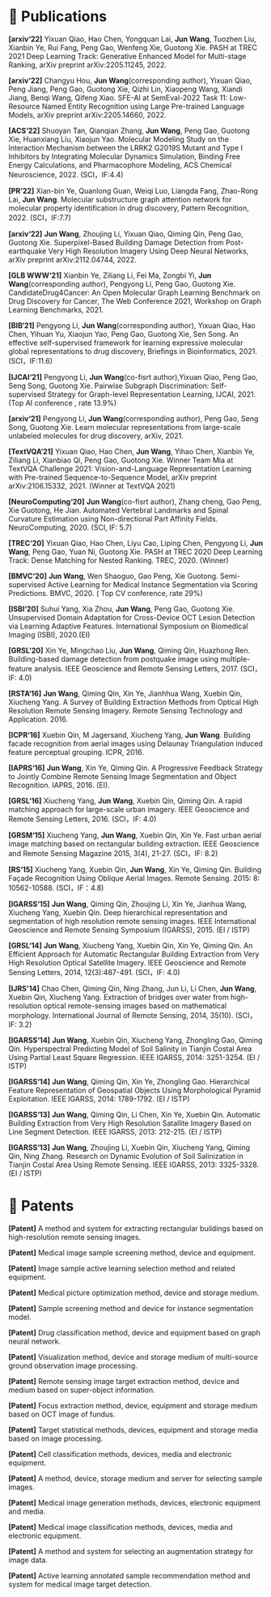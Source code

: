 
# 📝 Publications 

**[arxiv‘22]** Yixuan Qiao, Hao Chen, Yongquan Lai, **Jun Wang**, Tuozhen Liu, Xianbin Ye, Rui Fang, Peng Gao, Wenfeng Xie, Guotong Xie. PASH at TREC 2021 Deep Learning Track: Generative Enhanced Model for Multi-stage Ranking, arXiv preprint arXiv:2205.11245, 2022.

**[arxiv’22]** Changyu Hou, **Jun Wang**(corresponding author), Yixuan Qiao, Peng Jiang, Peng Gao, Guotong Xie, Qizhi Lin, Xiaopeng Wang, Xiandi Jiang, Benqi Wang, Qifeng Xiao. SFE-AI at SemEval-2022 Task 11: Low-Resource Named Entity Recognition using Large Pre-trained Language Models, arXiv preprint arXiv:2205.14660, 2022.

**[ACS‘22]** Shuoyan Tan, Qianqian Zhang, **Jun Wang**, Peng Gao, Guotong Xie, Huanxiang Liu, Xiaojun Yao. Molecular Modeling Study on the Interaction Mechanism between the LRRK2 G2019S Mutant and Type I Inhibitors by Integrating Molecular Dynamics Simulation, Binding Free Energy Calculations, and Pharmacophore Modeling, ACS Chemical Neuroscience, 2022. (SCI，IF:4.4)

**[PR’22]** Xian-bin Ye, Quanlong Guan, Weiqi Luo, Liangda Fang, Zhao-Rong Lai, **Jun Wang**. Molecular substructure graph attention network for molecular property identification in drug discovery, Pattern Recognition, 2022. (SCI，IF:7.7)

**[arxiv‘22]** **Jun Wang**, Zhoujing Li, Yixuan Qiao, Qiming Qin, Peng Gao, Guotong Xie. Superpixel-Based Building Damage Detection from Post-earthquake Very High Resolution Imagery Using Deep Neural Networks, arXiv preprint arXiv:2112.04744, 2022.

**[GLB WWW‘21]** Xianbin Ye, Ziliang Li, Fei Ma, Zongbi Yi, **Jun Wang**(corresponding author), Pengyong Li, Peng Gao, Guotong Xie. CandidateDrug4Cancer: An Open Molecular Graph Learning Benchmark on Drug Discovery for Cancer, The Web Conference 2021, Workshop on Graph Learning Benchmarks, 2021.

**[BIB‘21]** Pengyong Li, **Jun Wang**(corresponding author), Yixuan Qiao, Hao Chen, Yihuan Yu, Xiaojun Yao, Peng Gao, Guotong Xie, Sen Song. An effective self-supervised framework for learning expressive molecular global representations to drug discovery, Briefings in Bioinformatics, 2021. (SCI，IF:11.6)

**[IJCAI‘21]** Pengyong Li, **Jun Wang**(co-fisrt author),Yixuan Qiao, Peng Gao, Seng Song, Guotong Xie. Pairwise Subgraph Discrimination: Self-supervised Strategy for Graph-level Representation Learning, IJCAI, 2021. (Top AI conference , rate 13.9%)

**[arxiv‘21]** Pengyong Li, **Jun Wang**(corresponding author), Peng Gao, Seng Song, Guotong Xie. Learn molecular representations from large-scale unlabeled molecules for drug discovery, arXiv, 2021.

**[TextVQA‘21]** Yixuan Qiao, Hao Chen, **Jun Wang**, Yihao Chen, Xianbin Ye, Ziliang Li, Xianbiao Qi, Peng Gao, Guotong Xie. Winner Team Mia at TextVQA Challenge 2021: Vision-and-Language Representation Learning with Pre-trained Sequence-to-Sequence Model, arXiv preprint arXiv:2106.15332, 2021. (Winner at TextVQA 2021)

**[NeuroComputing‘20]** **Jun Wang**(co-fisrt author), Zhang cheng, Gao Peng, Xie Guotong, He Jian. Automated Vertebral Landmarks and Spinal Curvature Estimation using Non-directional Part Affinity Fields. NeuroComputing, 2020. (SCI, IF: 5.7)

**[TREC‘20]** Yixuan Qiao, Hao Chen, Liyu Cao, Liping Chen, Pengyong Li, **Jun Wang**, Peng Gao, Yuan Ni, Guotong Xie. PASH at TREC 2020 Deep Learning Track: Dense Matching for Nested Ranking. TREC, 2020. (Winner)

**[BMVC‘20]** **Jun Wang**, Wen Shaoguo, Gao Peng, Xie Guotong. Semi-supervised Active Learning for Medical Instance Segmentation via Scoring Predictions. BMVC, 2020. ( Top CV conference, rate 29%)

**[ISBI‘20]** Suhui Yang, Xia Zhou, **Jun Wang**, Peng Gao, Guotong Xie. Unsupervised Domain Adaptation for Cross-Device OCT Lesion Detection via Learning Adaptive Features. International Symposium on Biomedical Imaging (ISBI), 2020.(EI)

**[GRSL‘20]** Xin Ye, Mingchao Liu, **Jun Wang**, Qiming Qin, Huazhong Ren. Building-based damage detection from postquake image using multiple-feature analysis. IEEE Geoscience and Remote Sensing Letters, 2017. (SCI，IF: 4.0)

**[RSTA‘16]** **Jun Wang**, Qiming Qin, Xin Ye, Jianhhua Wang, Xuebin Qin, Xiucheng Yang. A Survey of Building Extraction Methods from Optical High Resolution Remote Sensing Imagery. Remote Sensing Technology and Application. 2016.

**[ICPR‘16]** Xuebin Qin, M Jagersand, Xiucheng Yang, **Jun Wang**. Building facade recognition from aerial images using Delaunay Triangulation induced feature perceptual grouping. ICPR, 2016.

**[IAPRS‘16]** **Jun Wang**, Xin Ye, Qiming Qin. A Progressive Feedback Strategy to Jointly Combine Remote Sensing Image Segmentation and Object Recognition. IAPRS, 2016. (EI).

**[GRSL‘16]** Xiucheng Yang, **Jun Wang**, Xuebin Qin, Qiming Qin. A rapid matching approach for large-scale urban imagery. IEEE Geoscience and Remote Sensing Letters, 2016. (SCI，IF: 4.0)

**[GRSM‘15]** Xiucheng Yang, **Jun Wang**, Xuebin Qin, Xin Ye. Fast urban aerial image matching based on rectangular building extraction. IEEE Geoscience and Remote Sensing Magazine 2015, 3(4), 21-27. (SCI，IF: 8.2)

**[RS‘15]** Xiucheng Yang, Xuebin Qin, **Jun Wang**, Xin Ye, Qiming Qin. Building Façade Recognition Using Oblique Aerial Images. Remote Sensing. 2015: 8: 10562-10588. (SCI，IF：4.8)

**[IGARSS‘15]** **Jun Wang**, Qiming Qin, Zhoujing Li, Xin Ye, Jianhua Wang, Xiucheng Yang, Xuebin Qin. Deep hierarchical representation and segmentation of high resolution remote sensing images. IEEE International Geoscience and Remote Sensing Symposium (IGARSS), 2015. (EI / ISTP) 

**[GRSL‘14]** **Jun Wang**, Xiucheng Yang, Xuebin Qin, Xin Ye, Qiming Qin. An Efficient Approach for Automatic Rectangular Building Extraction from Very High Resolution Optical Satellite Imagery. IEEE Geoscience and Remote Sensing Letters, 2014, 12(3):487-491. (SCI，IF: 4.0) 

**[IJRS'14]** Chao Chen, Qiming Qin, Ning Zhang, Jun Li, Li Chen, **Jun Wang**, Xuebin Qin, Xiucheng Yang. Extraction of bridges over water from high-resolution optical remote-sensing images based on mathematical morphology. International Journal of Remote Sensing, 2014, 35(10). (SCI，IF: 3.2) 

**[IGARSS‘14]** **Jun Wang**, Xuebin Qin, Xiucheng Yang, Zhongling Gao, Qiming Qin. Hyperspectral Predicting Model of Soil Salinity in Tianjin Costal Area Using Partial Least Square Regression. IEEE IGARSS, 2014: 3251-3254. (EI / ISTP)

**[IGARSS‘14]** **Jun Wang**, Qiming Qin, Xin Ye, Zhongling Gao. Hierarchical Feature Representation of Geospatial Objects Using Morphological Pyramid Exploitation. IEEE IGARSS, 2014: 1789-1792. (EI / ISTP)

**[IGARSS‘13]** **Jun Wang**, Qiming Qin, Li Chen, Xin Ye, Xuebin Qin. Automatic Building Extraction from Very High Resolution Satallite Imagery Based on Line Segment Detection. IEEE IGARSS, 2013: 212-215. (EI / ISTP) 

**[IGARSS‘13]** **Jun Wang**, Zhoujing Li, Xuebin Qin, Xiucheng Yang, Qiming Qin, Ning Zhang. Research on Dynamic Evolution of Soil Salinization in Tianjin Costal Area Using Remote Sensing. IEEE IGARSS, 2013: 3325-3328. (EI / ISTP) 


# 📝 Patents 

**[Patent]** A method and system for extracting rectangular buildings based on high-resolution remote sensing images.

**[Patent]** Medical image sample screening method, device and equipment.

**[Patent]** Image sample active learning selection method and related equipment.

**[Patent]** Medical picture optimization method, device and storage medium.

**[Patent]** Sample screening method and device for instance segmentation model.

**[Patent]** Drug classification method, device and equipment based on graph neural network.

**[Patent]** Visualization method, device and storage medium of multi-source ground observation image processing.

**[Patent]** Remote sensing image target extraction method, device and medium based on super-object information.

**[Patent]** Focus extraction method, device, equipment and storage medium based on OCT image of fundus.

**[Patent]** Target statistical methods, devices, equipment and storage media based on image processing.

**[Patent]** Cell classification methods, devices, media and electronic equipment.

**[Patent]** A method, device, storage medium and server for selecting sample images.

**[Patent]** Medical image generation methods, devices, electronic equipment and media.

**[Patent]** Medical image classification methods, devices, media and electronic equipment.

**[Patent]** A method and system for selecting an augmentation strategy for image data.

**[Patent]** Active learning annotated sample recommendation method and system for medical image target detection.
